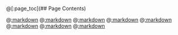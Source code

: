 @[:page_toc](## Page Contents)

@[:markdown](fix.md)
@[:markdown](intro.md)
@[:markdown](install.md)
@[:markdown](build.md)
@[:markdown](test.md)
@[:markdown](bug.md)
@[:markdown](authors.md)
@[:markdown](end.md)
